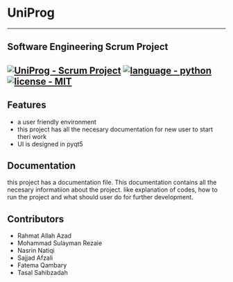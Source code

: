 # UniProg
---------------------------------------------------------------------------------------------------------  
Software Engineering Scrum Project  
---------------------------------------------------------------------------------------------------------  
[![UniProg - Scrum Project](https://img.shields.io/badge/UniProg-Scrum_Project-brightgreen)](https://github.com/rhmtazad/UniProg/)
[![language - python](https://img.shields.io/badge/language-python-81c253?color=mediumseagreen&logo=python&logoColor=white)](https://www.python.org/)
[![license - MIT](https://img.shields.io/badge/license-MIT-beige)](https://opensource.org/licenses/MIT)
---------------------------------------------------------------------------------------------------------
## Features
* a user friendly environment 
* this project has all the necesary documentation for new user to start theri work
* UI is designed in pyqt5

## Documentation

this project has a documentation file. This
documentation contains all the necesary informatiion about the project. like 
explanation of codes, how to run the project and what should user do for further development.

## Contributors
* Rahmat Allah Azad
* Mohammad Sulayman Rezaie
* Nasrin Natiqi
* Sajjad Afzali
* Fatema Qambary
* Tasal Sahibzadah
